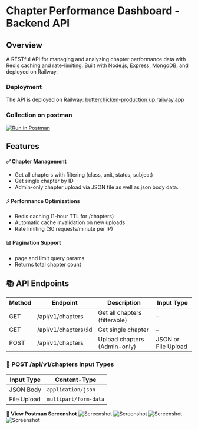 # Chapter Performance Dashboard - Backend API
## Overview

A RESTful API for managing and analyzing chapter performance data with Redis caching and rate-limiting. Built with Node.js, Express, MongoDB, and deployed on Railway.


### Deployment

The API is deployed on Railway: [butterchicken-production.up.railway.app](https://butterchicken-production.up.railway.app)

### Collection on postman
[![Run in Postman](https://run.pstmn.io/button.svg)](https://butter-chicken.postman.co/workspace/Team-Workspace~16c86b0c-80e8-4b52-80a2-8a61cbfbad69/collection/42572664-8861cf4a-895f-4e1d-87d7-a0512e3d0acc?action=share&creator=42572664)

## Features
#### ✅ Chapter Management

- Get all chapters with filtering (class, unit, status, subject)
- Get single chapter by ID
- Admin-only chapter upload via JSON file as well as json body data.

####  ⚡ Performance Optimizations

- Redis caching (1-hour TTL for /chapters)
- Automatic cache invalidation on new uploads
- Rate limiting (30 requests/minute per IP)

#### 📊 Pagination Support

- page and limit query params
- Returns total chapter count

## 📚 API Endpoints

| Method | Endpoint               | Description                     | Input Type            |
|--------|------------------------|----------------------------------|------------------------|
| GET    | /api/v1/chapters       | Get all chapters (filterable)    | –                      |
| GET    | /api/v1/chapters/:id   | Get single chapter               | –                      |
| POST   | /api/v1/chapters       | Upload chapters (Admin-only)     | JSON or File Upload    |

### 📝 POST /api/v1/chapters Input Types

| Input Type     | Content-Type           |
|----------------|------------------------|
| JSON Body      | `application/json`     | 
| File Upload    | `multipart/form-data`  |


**📌 View Postman Screenshot**
![Screenshot](src/public/Screenshot%202025-06-05%20at%203.07.20 PM.png)
![Screenshot](src/public/Screenshot%202025-06-05%20at%203.11.04 PM.png)
![Screenshot](src/public/Screenshot%202025-06-05%20at%203.12.22 PM.png)
![Screenshot](src/public/Screenshot%202025-06-05%20at%203.13.52 PM.png)